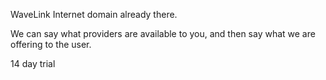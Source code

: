 WaveLink Internet domain already there.

We can say what providers are available to you, and then say what we are offering to the user.

14 day trial 